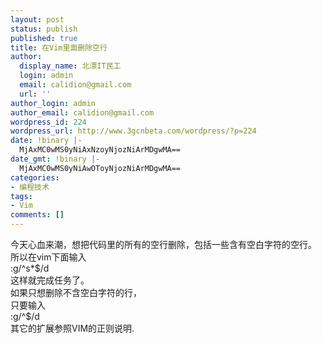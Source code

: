 ```yaml
---
layout: post
status: publish
published: true
title: 在Vim里面删除空行
author:
  display_name: 北漂IT民工
  login: admin
  email: calidion@gmail.com
  url: ''
author_login: admin
author_email: calidion@gmail.com
wordpress_id: 224
wordpress_url: http://www.3gcnbeta.com/wordpress/?p=224
date: !binary |-
  MjAxMC0wMS0yNiAxNzoyNjozNiArMDgwMA==
date_gmt: !binary |-
  MjAxMC0wMS0yNiAwOToyNjozNiArMDgwMA==
categories:
- 编程技术
tags:
- Vim
comments: []
---
```

<p>今天心血来潮，想把代码里的所有的空行删除，包括一些含有空白字符的空行。<br />
所以在vim下面输入<br />
:g&#47;^s*$&#47;d<br />
这样就完成任务了。<br />
如果只想删除不含空白字符的行，<br />
只要输入<br />
:g&#47;^$&#47;d<br />
其它的扩展参照VIM的正则说明.</p>
